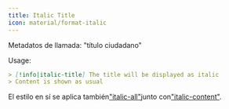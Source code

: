 ```yaml
---
title: Italic Title
icon: material/format-italic
---
```


Metadatos de llamada: "título ciudadano"

Usage:
```md
> [!info|italic-title] The title will be displayed as italic
> Content is shown as usual
```

El estilo en sí se aplica también["italic-all"](。/combined-styling/page-18.md)junto con["italic-content"](。/content-styling/page-8.md).